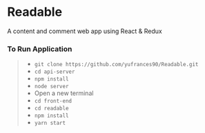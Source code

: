 # Readable
A content and comment web app using React &amp; Redux

### To Run Application

> - `git clone https://github.com/yufrances90/Readable.git`
> - `cd api-server`
> - `npm install`
> - `node server`
> - Open a new terminal 
> - `cd front-end`
> - `cd readable`
> - `npm install`
> - `yarn start`